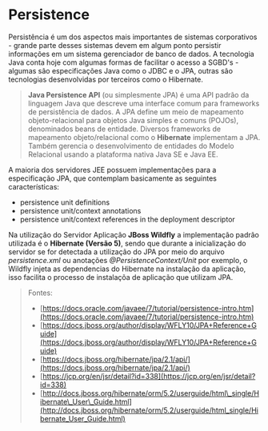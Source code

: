 # Persistence

Persistência é um dos aspectos mais importantes de sistemas corporativos - grande parte desses sistemas devem em algum ponto persistir informações em um sistema gerenciador de banco de dados. A tecnologia Java conta hoje com algumas formas de facilitar o acesso a SGBD's - algumas são especificações Java como o JDBC e o JPA, outras são tecnologias desenvolvidas por terceiros como o Hibernate.

> **Java Persistence API** \(ou simplesmente JPA\) é uma API padrão da linguagem Java que descreve uma interface comum para frameworks de persistência de dados. A JPA define um meio de mapeamento objeto-relacional para objetos Java simples e comuns \(POJOs\), denominados beans de entidade. Diversos frameworks de mapeamento objeto/relacional como o **Hibernate** implementam a JPA. Também gerencia o desenvolvimento de entidades do Modelo Relacional usando a plataforma nativa Java SE e Java EE.

A maioria dos servidores JEE possuem implementações para a especificação JPA, que contemplam basicamente as seguintes características:

* persistence unit definitions
* persistence unit/context annotations
* persistence unit/context references in the deployment descriptor

Na utilização do Servidor Aplicação **JBoss Wildfly** a implementação padrão utilizada é o **Hibernate \(Versão 5\)**, sendo que durante a inicialização do servidor se for detectada a utilização do JPA por meio do arquivo _persistence.xml_ ou anotações _@PersistenceContext/Unit_ por exemplo, o Wildfly injeta as dependencias do Hibernate na instalação da aplicação, isso facilita o processo de instalaçõa de aplicação que utilizam JPA.

> Fontes:
>
> * [https://docs.oracle.com/javaee/7/tutorial/persistence-intro.htm](https://docs.oracle.com/javaee/7/tutorial/persistence-intro.htm)
> * [https://docs.jboss.org/author/display/WFLY10/JPA+Reference+Guide](https://docs.jboss.org/author/display/WFLY10/JPA+Reference+Guide)
> * [https://docs.jboss.org/hibernate/jpa/2.1/api/](https://docs.jboss.org/hibernate/jpa/2.1/api/)
> * [https://jcp.org/en/jsr/detail?id=338](https://jcp.org/en/jsr/detail?id=338)
> * [http://docs.jboss.org/hibernate/orm/5.2/userguide/html\_single/Hibernate\_User\_Guide.html](http://docs.jboss.org/hibernate/orm/5.2/userguide/html_single/Hibernate_User_Guide.html)



